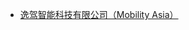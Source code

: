 <!---
请填写贵公司的信息，名称+主站链接，格式示例：
- [网易云音乐](https://music.163.com/)
-->

- [逸驾智能科技有限公司（Mobility Asia）](https://volkswagengroupchina.com.cn/zh-cn/brands/mobilityasia)
